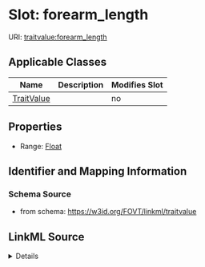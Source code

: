 

# Slot: forearm_length

URI: [traitvalue:forearm_length](http://purl.obolibrary.org/obo/FOVT/data#forearm_length)



<!-- no inheritance hierarchy -->





## Applicable Classes

| Name | Description | Modifies Slot |
| --- | --- | --- |
| [TraitValue](TraitValue.md) |  |  no  |







## Properties

* Range: [Float](Float.md)





## Identifier and Mapping Information







### Schema Source


* from schema: https://w3id.org/FOVT/linkml/traitvalue




## LinkML Source

<details>
```yaml
name: forearm_length
from_schema: https://w3id.org/FOVT/linkml/traitvalue
rank: 1000
alias: forearm_length
domain_of:
- TraitValue
range: float

```
</details>